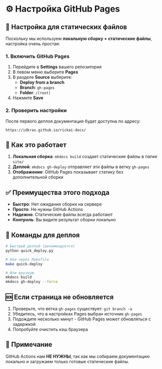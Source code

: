 # ⚙️ Настройка GitHub Pages

## 🎯 Настройка для статических файлов

Поскольку мы используем **локальную сборку + статические файлы**, настройка очень простая:

### 1. Включить GitHub Pages

1. Перейдите в **Settings** вашего репозитория
2. В левом меню выберите **Pages**
3. В разделе **Source** выберите:
   - **Deploy from a branch**
   - **Branch**: `gh-pages`
   - **Folder**: `/(root)`
4. Нажмите **Save**

### 2. Проверить настройки

После первого деплоя документация будет доступна по адресу:
```
https://idkras.github.io/rickai-docs/
```

## 🔄 Как это работает

1. **Локальная сборка**: `mkdocs build` создает статические файлы в папке `site/`
2. **Деплой**: `mkdocs gh-deploy` отправляет эти файлы в ветку `gh-pages`
3. **Отображение**: GitHub Pages показывает статику без дополнительной сборки

## ✅ Преимущества этого подхода

- **Быстро**: Нет ожидания сборки на сервере
- **Просто**: Не нужны GitHub Actions
- **Надежно**: Статические файлы всегда работают
- **Контроль**: Вы видите результат сборки локально

## 🚀 Команды для деплоя

```bash
# Быстрый деплой (рекомендуется)
python quick_deploy.py

# Или через Makefile
make quick-deploy

# Или вручную
mkdocs build
mkdocs gh-deploy --force
```

## 🆘 Если страница не обновляется

1. Проверьте, что ветка `gh-pages` существует: `git branch -a`
2. Убедитесь, что в настройках Pages выбран источник `gh-pages`
3. Подождите несколько минут - GitHub Pages может обновляться с задержкой
4. Попробуйте очистить кэш браузера

## 📝 Примечание

GitHub Actions нам **НЕ НУЖНЫ**, так как мы собираем документацию локально и загружаем только готовые статические файлы.
